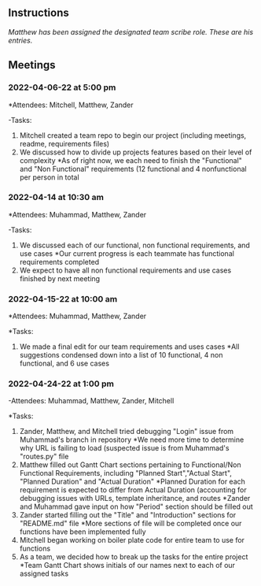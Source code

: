 ## Instructions
*Matthew has been assigned the designated team scribe role. These are his entries.*  
## Meetings


### 2022-04-06-22 at 5:00 pm
*Attendees: Mitchell, Matthew, Zander

-Tasks:
1. Mitchell created a team repo to begin our project (including meetings, readme, requirements files)
2. We discussed how to divide up projects features based on their level of complexity
	*As of right now, we each need to finish the "Functional" and "Non Functional" requirements (12 functional and 4 nonfunctional per person in total

### 2022-04-14 at 10:30 am
*Attendees: Muhammad, Matthew, Zander

-Tasks:
1. We discussed each of our functional, non functional requirements, and use cases
	*Our current progress is each teammate has functional requirements completed
3. We expect to have all non functional requirements and use cases finished by next meeting

### 2022-04-15-22 at 10:00 am
*Attendees: Muhammad, Matthew, Zander

*Tasks:
1. We made a final edit for our team requirements and uses cases 
	*All suggestions condensed down into a list of 10 functional, 4 non functional, and 6 use cases

### 2022-04-24-22 at 1:00 pm
-Attendees: Muhammad, Matthew, Zander, Mitchell

*Tasks:
1. Zander, Matthew, and Mitchell tried debugging "Login" issue from Muhammad's branch in repository
	*We need more time to determine why URL is failing to load (suspected issue is from Muhammad's "routes.py" file
2. Matthew filled out Gantt Chart sections pertaining to Functional/Non Functional Requirements, including "Planned Start","Actual Start", "Planned Duration" and "Actual Duration"
	*Planned Duration for each requirement is expected to differ from Actual Duration (accounting for debugging issues with URLs, template inheritance, and routes
	*Zander and Muhammad gave input on how "Period" section should be filled out
3. Zander started filling out the "Title" and "Introduction" sections for "README.md" file
	*More sections of file will be completed once our functions have been implemented fully
4. Mitchell began working on boiler plate code for entire team to use for functions
5. As a team, we decided how to break up the tasks for the entire project
	*Team Gantt Chart shows initials of our names next to each of our assigned tasks
